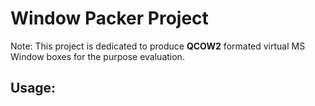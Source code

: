 # Window Packer Project
Note: This project is dedicated to produce **QCOW2** formated virtual MS Window boxes for the purpose evaluation.

 ## Usage:
 
